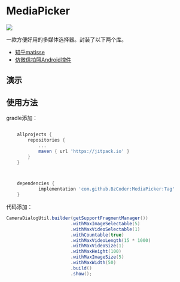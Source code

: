 # MediaPicker
[![](https://jitpack.io/v/BzCoder/MediaPicker.svg)](https://jitpack.io/#BzCoder/MediaPicker)

一款方便好用的多媒体选择器。封装了以下两个库。
- [知乎matisse](https://github.com/CJT2325/CameraView)
- [仿微信拍照Android控件](https://github.com/CJT2325/CameraView)
## 演示

## 使用方法
gradle添加：
```gradle

	allprojects {
		repositories {
			...
			maven { url 'https://jitpack.io' }
		}
	}



	dependencies {
	        implementation 'com.github.BzCoder:MediaPicker:Tag'
	}
```
代码添加：
```java
CameraDialogUtil.builder(getSupportFragmentManager())
                        .withMaxImageSelectable(5)
                        .withMaxVideoSelectable(1)
                        .withCountable(true)
                        .withMaxVideoLength(15 * 1000)
                        .withMaxVideoSize(1)
                        .withMaxHeight(100)
                        .withMaxImageSize(5)
                        .withMaxWidth(50)
                        .build()
                        .show();

